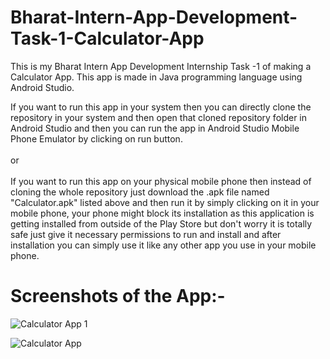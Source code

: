 # Bharat-Intern-App-Development-Task-1-Calculator-App
This is my Bharat Intern App Development Internship Task -1 of making a Calculator App. This app is made in Java programming language using Android Studio.

If you want to run this app in your system then you can directly clone the repository in your system and then open that cloned repository folder in Android Studio and then you can run the app in Android Studio Mobile Phone Emulator by clicking on run button. \
\
or \
\
If you want to run this app on your physical mobile phone then instead of cloning the whole repository just download the .apk file named "Calculator.apk" listed above and then run it by simply clicking on it in your mobile phone, your phone might block its installation as this application is getting installed from outside of the Play Store but don't worry it is totally safe just give it necessary permissions to run and install and after installation you can simply use it like any other app you use in your mobile phone.

# Screenshots of the App:-
![Calculator App 1](https://github.com/ALAG11/Bharat-Intern-App-Development-Task-1-Calculator-App/assets/96953120/496e48e2-9eaf-4488-b404-cbd96688dc9d)

![Calculator App](https://github.com/ALAG11/Bharat-Intern-App-Development-Task-1-Calculator-App/assets/96953120/10feaf95-60b9-487e-a9e9-f13c80f1b16b)

